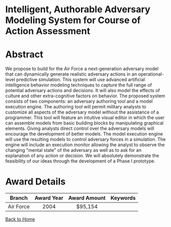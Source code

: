 
Intelligent, Authorable Adversary Modeling System for Course of Action Assessment
=================================================================================

# Abstract


We propose to build for the Air Force a next-generation adversary model that can dynamically generate realistic adversary actions in an operational-level predictive simulation.  This system will use advanced artificial intelligence behavior modeling techniques to capture the full range of potential adversary actions and decisions.  It will also model the effects of culture and other extra-cognitive factors on behavior.  The proposed system consists of two components:  an adversary authoring tool and a model execution engine.     The authoring tool will permit military analysts to customize all aspects of the adversary model without the assistance of a programmer.  This tool will feature an intuitive visual editor in which the user can assemble models from basic building blocks by manipulating graphical elements.  Giving analysts direct control over the adversary models will encourage the development of better models.    The model execution engine will use the resulting models to control adversary forces in a simulation.  The engine will include an execution monitor allowing the analyst to observe the changing "mental state" of the adversary as well as to ask for an explanation of any action or decision.  We will absolutely demonstrate the feasibility of our ideas through the development of a Phase I prototype.  

# Award Details

|Branch|Award Year|Award Amount|Keywords|
| :---: | :---: | :---: | :---: |
|Air Force|2004|$95,154||
  
  


[Back to Home](https://github.com/chrischow/dod_sbir_awards/Reports/CC/#1273)